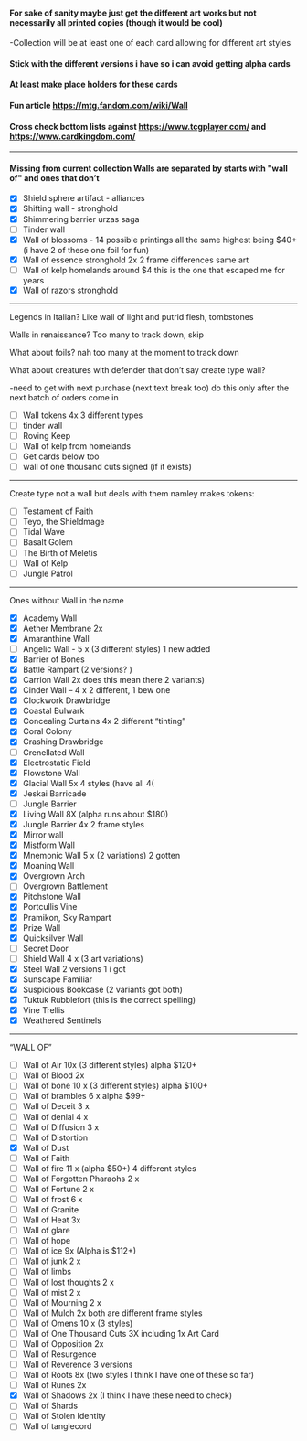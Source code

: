 #### For sake of sanity maybe just get the different art works but not necessarily all printed copies (though it would be cool)
-Collection will be at least one of each card allowing for different art styles
#### Stick with the different versions i have so i can avoid getting alpha cards 
#### At least make place holders for these cards
#### Fun article https://mtg.fandom.com/wiki/Wall
#### Cross check bottom lists against https://www.tcgplayer.com/ and https://www.cardkingdom.com/
------------------------------------------------------------------------------------
#### Missing from current collection Walls are separated by starts with "wall of" and ones that don’t
- [X] Shield sphere artifact - alliances
- [X] Shifting wall - stronghold
- [X] Shimmering barrier urzas saga
- [ ] Tinder wall
- [X] Wall of blossoms - 14 possible printings all the same highest being $40+ (i have 2 of these one foil for fun)
- [X] Wall of essence stronghold 2x 2 frame differences same art
- [ ] Wall of kelp homelands around $4 this is the one that escaped me for years
- [X] Wall of razors stronghold
------------------------------------------------------------------------------------
Legends in Italian? Like wall of light and putrid flesh, tombstones

Walls in renaissance? Too many to track down, skip

What about foils? nah too many at the moment to track down

What about creatures with defender that don’t say create type wall?

-need to get with next purchase (next text break too) do this only after the next batch of orders come in
- [ ] Wall tokens 4x 3 different types
- [ ] tinder wall
- [ ] Roving Keep
- [ ] Wall of kelp from homelands
- [ ] Get cards below too
- [ ] wall of one thousand cuts signed (if it exists)
------------------------------------------------------------------------------------
Create type not a wall but deals with them namley makes tokens:
- [ ] Testament of Faith
- [ ] Teyo, the Shieldmage
- [ ] Tidal Wave
- [ ] Basalt Golem
- [ ] The Birth of Meletis
- [ ] Wall of Kelp
- [ ] Jungle Patrol

------------------------------------------------------------------------------------
Ones without Wall in the name 
- [X] Academy Wall
- [X] Aether Membrane 2x
- [X] Amaranthine Wall
- [ ] Angelic Wall - 5 x (3 different styles) 1 new added
- [X] Barrier of Bones
- [X] Battle Rampart (2 versions? )
- [X] Carrion Wall 2x does this mean there 2 variants)
- [X] Cinder Wall – 4 x 2 different, 1 bew one
- [X] Clockwork Drawbridge
- [X] Coastal Bulwark
- [X] Concealing Curtains 4x 2 different “tinting”
- [X] Coral Colony
- [X] Crashing Drawbridge
- [ ] Crenellated Wall
- [X] Electrostatic Field
- [X] Flowstone Wall
- [X] Glacial Wall 5x 4 styles (have all 4(
- [X] Jeskai Barricade
- [ ] Jungle Barrier
- [X] Living Wall 8X (alpha runs about $180)
- [X] Jungle Barrier 4x 2 frame styles
- [X] Mirror wall
- [X] Mistform Wall
- [X] Mnemonic Wall 5 x (2 variations) 2 gotten
- [X] Moaning Wall
- [X] Overgrown Arch
- [ ] Overgrown Battlement
- [X] Pitchstone Wall
- [X] Portcullis Vine
- [x] Pramikon, Sky Rampart
- [X] Prize Wall
- [X] Quicksilver Wall
- [ ] Secret Door
- [ ] Shield Wall 4 x (3 art variations)
- [X] Steel Wall 2 versions 1 i got 
- [X] Sunscape Familiar
- [X] Suspicious Bookcase (2 variants got both)
- [X] Tuktuk Rubblefort (this is the correct spelling)
- [X] Vine Trellis
- [X] Weathered Sentinels
------------------------------------------------------------------------------------

“WALL OF”
- [ ] Wall of Air 10x (3 different styles) alpha $120+
- [ ] Wall of Blood 2x
- [ ] Wall of bone 10 x (3 different styles) alpha $100+
- [ ] Wall of brambles 6 x alpha $99+
- [ ] Wall of Deceit 3 x
- [ ] Wall of denial 4 x
- [ ] Wall of Diffusion 3 x
- [ ] Wall of Distortion
- [X] Wall of Dust
- [ ] Wall of Faith
- [ ] Wall of fire 11 x (alpha $50+) 4 different styles
- [ ] Wall of Forgotten Pharaohs 2 x
- [ ] Wall of Fortune 2 x
- [ ] Wall of frost 6 x 
- [ ] Wall of Granite
- [ ] Wall of Heat 3x
- [ ] Wall of glare 
- [ ] Wall of hope
- [ ] Wall of ice 9x (Alpha is $112+)
- [ ] Wall of junk 2 x 
- [ ] Wall of limbs
- [ ] Wall of lost thoughts 2 x
- [ ] Wall of mist 2 x
- [ ] Wall of Mourning 2 x 
- [ ] Wall of Mulch 2x both are different frame styles
- [ ] Wall of Omens 10 x (3 styles)
- [ ] Wall of One Thousand Cuts 3X including 1x Art Card
- [ ] Wall of Opposition 2x
- [ ] Wall of Resurgence
- [ ] Wall of Reverence 3 versions
- [ ] Wall of Roots 8x (two styles I think I have one of these so far)
- [ ] Wall of Runes 2x
- [X] Wall of Shadows 2x (I think I have these need to check)
- [ ] Wall of Shards
- [ ] Wall of Stolen Identity
- [ ] Wall of tanglecord
